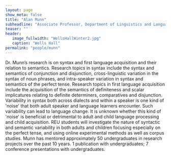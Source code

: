 ```yaml
---
layout: page
show_meta: false
title: "Alan Munn"
subheadline: "Associate Professor, Department of Linguistics and Languages"
teaser: ""
header:
   image_fullwidth: "WellsHallWinter2.jpg"
   caption: "Wells Hall"
permalink: "people/munn"
---
```

Dr. Munn’s research is on syntax and first language acquisition and their relation to semantics. Research topics in syntax include the syntax and semantics of conjunction and disjunction, cross-linguistic variation in the syntax of noun phrases, and intra-speaker variation in syntax and semantics of the perfect tense. Research topics in first language acquisition include the acquisition of the semantics of definiteness and scalar implicatures relating to definite determiners, comparatives and disjunction. Variability in syntax both across dialects and within a speaker is one kind of 'noise' that both adult speaker and language learners encounter. Such variability can lead to language change. It is unknown whether this kind of 'noise' is beneficial or detrimental to adult and child language processing and child acquisition. REU students will investigate the nature of syntactic and semantic variability in both adults and children focusing especially on the perfect tense, and using online experimental methods as well as corpus studies. Munn has mentored approximately 50 undergraduates in research projects over the past 10 years. 1 publication with undergraduates; 7 conference presentations with undergraduates.
